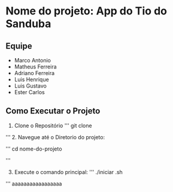 # Nome do projeto: App do Tio do Sanduba
## Equipe
- Marco Antonio
- Matheus Ferreira
- Adriano Ferreira 
- Luis Henrique 
- Luis Gustavo
- Ester Carlos

## Como Executar o Projeto

1. Clone o Repositório
'''
git clone <URL REPOSITORIO>

'''
2. Navegue até o Diretorio do projeto:

'''
cd nome-do-projeto

'''

3. Execute o comando principal:
'''
./iniciar .sh

'''
aaaaaaaaaaaaaaaaa

